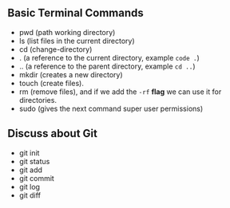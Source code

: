 ## Basic Terminal Commands

- pwd (path working directory)
- ls (list files in the current directory)
- cd (change-directory)
- . (a reference to the current directory, example `code .`)
- .. (a reference to the parent directory, example `cd ..`)
- mkdir (creates a new directory)
- touch (create files).
- rm (remove files), and if we add the `-rf` **flag** we can use it for directories.
- sudo <command> (gives the next command super user permissions)

## Discuss about Git

- git init
- git status
- git add
- git commit
- git log
- git diff
